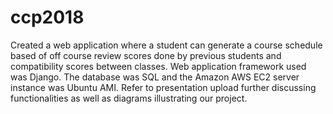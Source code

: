 # ccp2018
Created a web application where a student can generate a course schedule based of off course review scores done by previous students and compatibility scores between classes. Web application framework used was Django. The database was SQL and the Amazon AWS EC2 server instance was Ubuntu AMI. Refer to presentation upload further discussing functionalities as well as diagrams illustrating our project.
